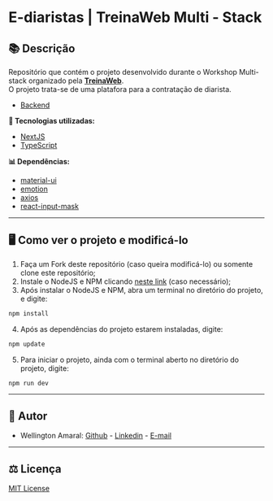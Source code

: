 # E-diaristas | TreinaWeb Multi - Stack

## 📚 Descrição ##
Repositório que contém o projeto desenvolvido durante o Workshop Multi-stack organizado pela [**TreinaWeb**](https://www.treinaweb.com.br/). <br />
O projeto trata-se de uma platafora para a contratação de diarista.

- [Backend](https://github.com/wellingtonamaral/multistack-treinaweb-ediaristas-react) <br />


**🔗 Tecnologias utilizadas:**
- [NextJS](https://nextjs.org/)
- [TypeScript](https://www.typescriptlang.org/)

**📊 Dependências:**
- [material-ui](https://material-ui.com/pt/)
- [emotion](https://emotion.sh/docs/introduction)
- [axios ](https://www.npmjs.com/package/axios)
- [react-input-mask](https://www.npmjs.com/package/react-input-mask)

------------

## 🖥️ Como ver o projeto e modificá-lo ##

1. Faça um Fork deste repositório (caso queira modificá-lo) ou somente clone este repositório;
2. Instale o NodeJS e NPM clicando [neste link](https://nodejs.org/en/download/) (caso necessário);
3. Após instalar o NodeJS e NPM, abra um terminal no diretório do projeto, e digite:
```powershell
npm install
```
4. Após as dependências do projeto estarem instaladas, digite:
```powershell
npm update
```
5. Para iniciar o projeto, ainda com o terminal aberto no diretório do projeto, digite:
```powershell
npm run dev
```

------------

## 📌 Autor ##
- Wellington Amaral: [Github](https://github.com/wellingtonamaral) - [Linkedin](https://www.linkedin.com/in/wellamaral/) - [E-mail](https://mail.google.com/mail/u/0/?view=cm&fs=1&tf=1&source=mailto&to=well.ribeiro@live.com)

------------

## ⚖️ Licença ##
[MIT License](https://github.com/wellingtonamaral/multistack-treinaweb-ediaristas-react/blob/main/LICENSE)